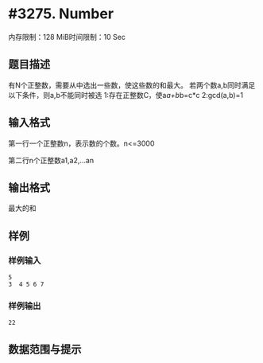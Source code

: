 # #3275. Number

内存限制：128 MiB时间限制：10 Sec

## 题目描述

有N个正整数，需要从中选出一些数，使这些数的和最大。
若两个数a,b同时满足以下条件，则a,b不能同时被选
1:存在正整数C，使a*a+b*b=c*c
2:gcd(a,b)=1

## 输入格式

第一行一个正整数n，表示数的个数。n<=3000

第二行n个正整数a1,a2,...an

## 输出格式

最大的和

## 样例

### 样例输入

    
    5
    3  4 5 6 7
    

### 样例输出

    
    22
    

## 数据范围与提示
